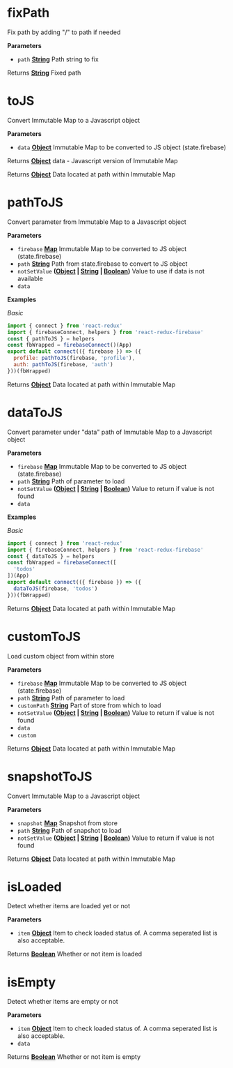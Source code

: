 <!-- Generated by documentation.js. Update this documentation by updating the source code. -->

# fixPath

Fix path by adding "/" to path if needed

**Parameters**

-   `path` **[String](https://developer.mozilla.org/en-US/docs/Web/JavaScript/Reference/Global_Objects/String)** Path string to fix

Returns **[String](https://developer.mozilla.org/en-US/docs/Web/JavaScript/Reference/Global_Objects/String)** Fixed path

# toJS

Convert Immutable Map to a Javascript object

**Parameters**

-   `data` **[Object](https://developer.mozilla.org/en-US/docs/Web/JavaScript/Reference/Global_Objects/Object)** Immutable Map to be converted to JS object (state.firebase)

Returns **[Object](https://developer.mozilla.org/en-US/docs/Web/JavaScript/Reference/Global_Objects/Object)** data - Javascript version of Immutable Map

Returns **[Object](https://developer.mozilla.org/en-US/docs/Web/JavaScript/Reference/Global_Objects/Object)** Data located at path within Immutable Map

# pathToJS

Convert parameter from Immutable Map to a Javascript object

**Parameters**

-   `firebase` **[Map](https://developer.mozilla.org/en-US/docs/Web/JavaScript/Reference/Global_Objects/Map)** Immutable Map to be converted to JS object (state.firebase)
-   `path` **[String](https://developer.mozilla.org/en-US/docs/Web/JavaScript/Reference/Global_Objects/String)** Path from state.firebase to convert to JS object
-   `notSetValue` **([Object](https://developer.mozilla.org/en-US/docs/Web/JavaScript/Reference/Global_Objects/Object) \| [String](https://developer.mozilla.org/en-US/docs/Web/JavaScript/Reference/Global_Objects/String) \| [Boolean](https://developer.mozilla.org/en-US/docs/Web/JavaScript/Reference/Global_Objects/Boolean))** Value to use if data is not available
-   `data`  

**Examples**

_Basic_

```javascript
import { connect } from 'react-redux'
import { firebaseConnect, helpers } from 'react-redux-firebase'
const { pathToJS } = helpers
const fbWrapped = firebaseConnect()(App)
export default connect(({ firebase }) => ({
  profile: pathToJS(firebase, 'profile'),
  auth: pathToJS(firebase, 'auth')
}))(fbWrapped)
```

Returns **[Object](https://developer.mozilla.org/en-US/docs/Web/JavaScript/Reference/Global_Objects/Object)** Data located at path within Immutable Map

# dataToJS

Convert parameter under "data" path of Immutable Map to a Javascript object

**Parameters**

-   `firebase` **[Map](https://developer.mozilla.org/en-US/docs/Web/JavaScript/Reference/Global_Objects/Map)** Immutable Map to be converted to JS object (state.firebase)
-   `path` **[String](https://developer.mozilla.org/en-US/docs/Web/JavaScript/Reference/Global_Objects/String)** Path of parameter to load
-   `notSetValue` **([Object](https://developer.mozilla.org/en-US/docs/Web/JavaScript/Reference/Global_Objects/Object) \| [String](https://developer.mozilla.org/en-US/docs/Web/JavaScript/Reference/Global_Objects/String) \| [Boolean](https://developer.mozilla.org/en-US/docs/Web/JavaScript/Reference/Global_Objects/Boolean))** Value to return if value is not found
-   `data`  

**Examples**

_Basic_

```javascript
import { connect } from 'react-redux'
import { firebaseConnect, helpers } from 'react-redux-firebase'
const { dataToJS } = helpers
const fbWrapped = firebaseConnect([
  'todos'
])(App)
export default connect(({ firebase }) => ({
  dataToJS(firebase, 'todos')
}))(fbWrapped)
```

Returns **[Object](https://developer.mozilla.org/en-US/docs/Web/JavaScript/Reference/Global_Objects/Object)** Data located at path within Immutable Map

# customToJS

Load custom object from within store

**Parameters**

-   `firebase` **[Map](https://developer.mozilla.org/en-US/docs/Web/JavaScript/Reference/Global_Objects/Map)** Immutable Map to be converted to JS object (state.firebase)
-   `path` **[String](https://developer.mozilla.org/en-US/docs/Web/JavaScript/Reference/Global_Objects/String)** Path of parameter to load
-   `customPath` **[String](https://developer.mozilla.org/en-US/docs/Web/JavaScript/Reference/Global_Objects/String)** Part of store from which to load
-   `notSetValue` **([Object](https://developer.mozilla.org/en-US/docs/Web/JavaScript/Reference/Global_Objects/Object) \| [String](https://developer.mozilla.org/en-US/docs/Web/JavaScript/Reference/Global_Objects/String) \| [Boolean](https://developer.mozilla.org/en-US/docs/Web/JavaScript/Reference/Global_Objects/Boolean))** Value to return if value is not found
-   `data`  
-   `custom`  

Returns **[Object](https://developer.mozilla.org/en-US/docs/Web/JavaScript/Reference/Global_Objects/Object)** Data located at path within Immutable Map

# snapshotToJS

Convert Immutable Map to a Javascript object

**Parameters**

-   `snapshot` **[Map](https://developer.mozilla.org/en-US/docs/Web/JavaScript/Reference/Global_Objects/Map)** Snapshot from store
-   `path` **[String](https://developer.mozilla.org/en-US/docs/Web/JavaScript/Reference/Global_Objects/String)** Path of snapshot to load
-   `notSetValue` **([Object](https://developer.mozilla.org/en-US/docs/Web/JavaScript/Reference/Global_Objects/Object) \| [String](https://developer.mozilla.org/en-US/docs/Web/JavaScript/Reference/Global_Objects/String) \| [Boolean](https://developer.mozilla.org/en-US/docs/Web/JavaScript/Reference/Global_Objects/Boolean))** Value to return if value is not found

Returns **[Object](https://developer.mozilla.org/en-US/docs/Web/JavaScript/Reference/Global_Objects/Object)** Data located at path within Immutable Map

# isLoaded

Detect whether items are loaded yet or not

**Parameters**

-   `item` **[Object](https://developer.mozilla.org/en-US/docs/Web/JavaScript/Reference/Global_Objects/Object)** Item to check loaded status of. A comma seperated list is also acceptable.

Returns **[Boolean](https://developer.mozilla.org/en-US/docs/Web/JavaScript/Reference/Global_Objects/Boolean)** Whether or not item is loaded

# isEmpty

Detect whether items are empty or not

**Parameters**

-   `item` **[Object](https://developer.mozilla.org/en-US/docs/Web/JavaScript/Reference/Global_Objects/Object)** Item to check loaded status of. A comma seperated list is also acceptable.
-   `data`  

Returns **[Boolean](https://developer.mozilla.org/en-US/docs/Web/JavaScript/Reference/Global_Objects/Boolean)** Whether or not item is empty
